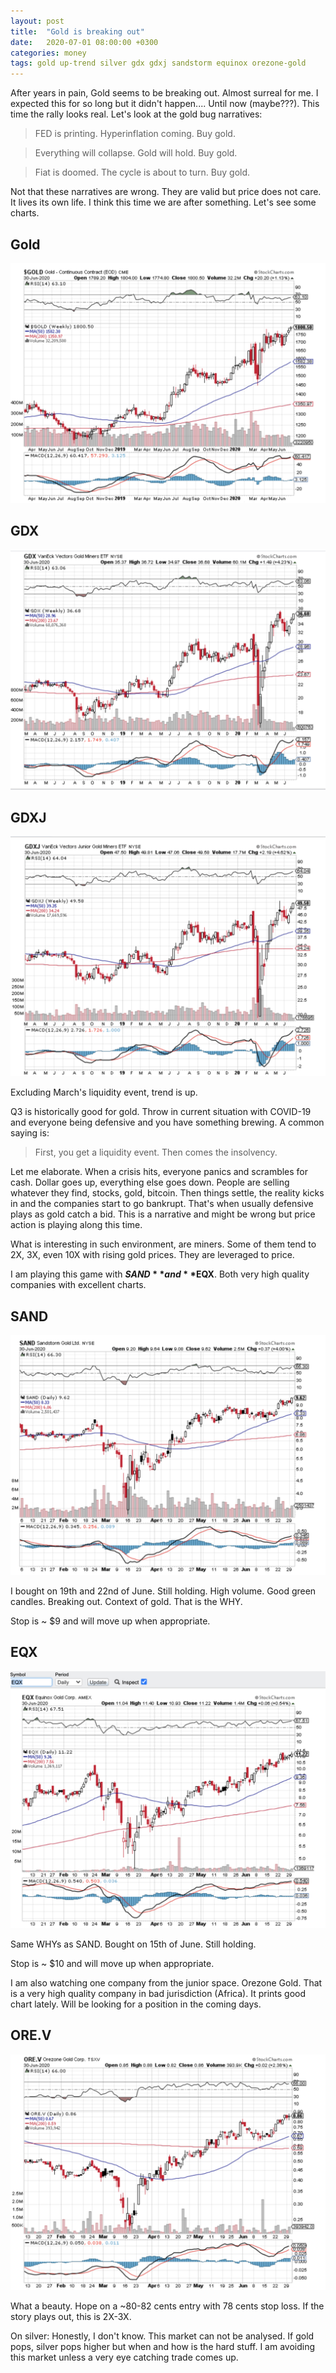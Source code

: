 ```yaml
---
layout: post
title:  "Gold is breaking out"
date:   2020-07-01 08:00:00 +0300
categories: money
tags: gold up-trend silver gdx gdxj sandstorm equinox orezone-gold
---
```

After years in pain, Gold seems to be breaking out. Almost surreal for me. I expected this for so long but it  didn't happen.... Until now (maybe???). This time the rally looks real. Let's look at the gold bug narratives:

> FED is printing. Hyperinflation coming. Buy gold.

> Everything will collapse. Gold will hold. Buy gold.

> Fiat is doomed. The cycle is about to turn. Buy gold.

Not that these narratives are wrong. They are valid but price does not care. It lives its own life. I think this time we are after something. Let's see some charts.

## Gold
<img src="/assets/gold weekly.png" alt="Gold weekly">

## GDX
<img src="/assets/GDX weekly.png" alt="GDX weekly">

## GDXJ
<img src="/assets/GDXJ weekly.png" alt="GDXJ weekly">

Excluding March's liquidity event, trend is up.

Q3 is historically good for gold. Throw in current situation with COVID-19 and everyone being defensive and you have something brewing. A common saying is:

> First, you get a liquidity event. Then comes the insolvency.

Let me elaborate. When a crisis hits, everyone panics and scrambles for cash. Dollar goes up, everything else goes down. People are selling whatever they find, stocks, gold, bitcoin. Then things settle, the reality kicks in and the companies start to go bankrupt. That's when usually defensive plays as gold catch a bid. This is a narrative and might be wrong but price action is playing along this time.

What is interesting in such environment, are miners. Some of them tend to 2X, 3X, even 10X with rising gold prices. They are leveraged to price.

I am playing this game with **$SAND** and **$EQX**. Both very high quality companies with excellent charts.

## SAND

<img src="/assets/SAND daily.png" alt="SAND daily">

I bought on 19th and 22nd of June. Still holding. High volume. Good green candles. Breaking out. Context of gold. That is the WHY.

Stop is ~ $9 and will move up when appropriate.

## EQX

<img src="/assets/EQX daily.png" alt="EQX daily">

Same WHYs as SAND. Bought on 15th of June. Still holding.

Stop is ~ $10 and will move up when appropriate.

I am also watching one company from the junior space. Orezone Gold. That is a very high quality company in bad jurisdiction (Africa). It prints good chart lately. Will be looking for a position in the coming days.

## ORE.V

<img src="/assets/OREZONE daily.png" alt="OREZONE daily">

What a beauty. Hope on a ~80-82 cents entry with 78 cents stop loss. If the story plays out, this is 2X-3X.

On silver: Honestly, I don't know. This market can not be analysed. If gold pops, silver pops higher but when and how is the hard stuff. I am avoiding this market unless a very eye catching trade comes up.

